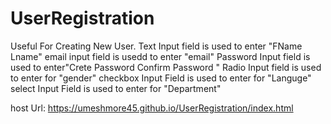 # UserRegistration

Useful For Creating New User.
Text Input field is used to enter "FName Lname"
email input field is usedd to enter "email"
Password Input field is used to enter"Crete Password Confirm Password "
Radio Input field is used to enter for "gender"
checkbox Input Field is used to enter for "Languge"
select Input Field is used to enter for "Department"

host Url: https://umeshmore45.github.io/UserRegistration/index.html
